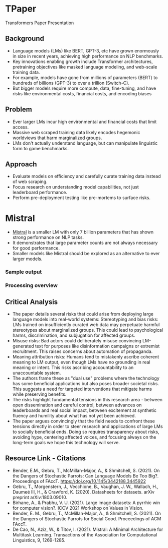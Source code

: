 # TPaper
Transformers Paper Presentation

## Background
* Language models (LMs) like BERT, GPT-3, etc have grown enormously in size in recent years, achieving high performance on NLP benchmarks.
* Key innovations enabling growth include Transformer architectures, pretraining objectives like masked language modeling, and web-scale training data.
* For example, models have gone from millions of parameters (BERT) to hundreds of billions (GPT-3) to over a trillion (Switch-C).
* But bigger models require more compute, data, fine-tuning, and have risks like environmental costs, financial costs, and encoding biases

## Problem
* Ever larger LMs incur high environmental and financial costs that limit access.
* Massive web scraped training data likely encodes hegemonic worldviews that harm marginalized groups.
* LMs don't actually understand language, but can manipulate linguistic form to game benchmarks.
  
## Approach
* Evaluate models on efficiency and carefully curate training data instead of web scraping.
* Focus research on understanding model capabilities, not just leaderboard performance.
* Perform pre-deployment testing like pre-mortems to surface risks.

# Mistral
* [Mistral](https://docs.mistral.ai) is a smaller LM with only 7 billion parameters that has shown strong performance on NLP tasks.
* It demonstrates that large parameter counts are not always necessary for good performance.
* Smaller models like Mistral should be explored as an alternative to ever larger models.
  
### Sample output

### Processing overview

## Critical Analysis
* The paper details several risks that could arise from deploying large language models into real-world systems:
Stereotyping and bias risks: LMs trained on insufficiently curated web data may perpetuate harmful stereotypes about marginalized groups. This could lead to psychological harms, discrimination, and subjugation for affected groups.
* Misuse risks: Bad actors could deliberately misuse convincing LM-generated text for purposes like disinformation campaigns or extremist recruitment. This raises concerns about automation of propaganda.
* Meaning attribution risks: Humans tend to mistakenly ascribe coherent meaning to LM output, even though LMs have no grounding in real meaning or intent. This risks ascribing accountability to an unaccountable system.
* The authors frame these as "dual use" problems where the technology has some beneficial applications but also poses broader societal risks. This suggests a need for targeted interventions that mitigate harms while preserving benefits.
* The risks highlight fundamental tensions in this research area - between open dissemination and careful control, between advances on leaderboards and real social impact, between excitement at synthetic fluency and humility about what has not yet been achieved.
* The paper argues convincingly that the field needs to confront these tensions directly in order to steer research and applications of large LMs to socially beneficial ends. Doing so requires transparency about risks, avoiding hype, centering affected voices, and focusing always on the long-term goals we hope this technology will serve.
  
## Resource Link - Citations
* Bender, E.M., Gebru, T., McMillan-Major, A., & Shmitchell, S. (2021). On the Dangers of Stochastic Parrots: Can Language Models Be Too Big?. Proceedings of FAccT. https://doi.org/10.1145/3442188.3445922
* Gebru, T., Morgenstern, J., Vecchione, B., Vaughan, J. W., Wallach, H., Daumeé III, H., & Crawford, K. (2020). Datasheets for datasets. arXiv preprint arXiv:1803.09010.
* Birhane, A., & Prabhu, V. U. (2021). Large image datasets: A pyrrhic win for computer vision?. ICCV 2021 Workshop on Values in Vision.
* Bender, E. M., Gebru, T., McMillan-Major, A., & Shmitchell, S. (2021). On the Dangers of Stochastic Parrots for Social Good. Proceedings of ACM FAccT.
* De Cao, N., Aziz, W., & Titov, I. (2021). Mistral: A Minimal Architecture for Multitask Learning. Transactions of the Association for Computational Linguistics, 9, 1269-1285.
